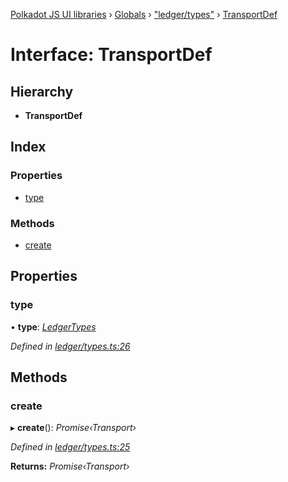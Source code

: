 [Polkadot JS UI libraries](../README.md) › [Globals](../globals.md) › ["ledger/types"](../modules/_ledger_types_.md) › [TransportDef](_ledger_types_.transportdef.md)

# Interface: TransportDef

## Hierarchy

* **TransportDef**

## Index

### Properties

* [type](_ledger_types_.transportdef.md#type)

### Methods

* [create](_ledger_types_.transportdef.md#create)

## Properties

###  type

• **type**: *[LedgerTypes](../modules/_ledger_types_.md#ledgertypes)*

*Defined in [ledger/types.ts:26](https://github.com/polkadot-js/ui/blob/ebcb4115/packages/ui-keyring/src/ledger/types.ts#L26)*

## Methods

###  create

▸ **create**(): *Promise‹Transport›*

*Defined in [ledger/types.ts:25](https://github.com/polkadot-js/ui/blob/ebcb4115/packages/ui-keyring/src/ledger/types.ts#L25)*

**Returns:** *Promise‹Transport›*
